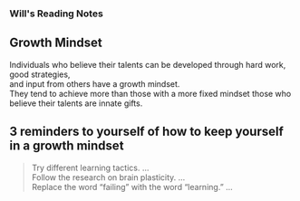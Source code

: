 ### Will's Reading Notes

## Growth Mindset

Individuals who believe their talents can be developed through hard work, good strategies, </br>
and input from others have a growth mindset.</br>
They tend to achieve more than those with a more fixed mindset those who believe their talents are innate gifts.</br>

## 3 reminders to yourself of how to keep yourself in a growth mindset
> Try different learning tactics. ... </br>
> Follow the research on brain plasticity. ...</br>
>Replace the word “failing” with the word “learning.” ...
